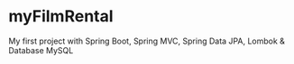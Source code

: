 # myFilmRental

My first project with Spring Boot, Spring MVC, Spring Data JPA, Lombok & Database MySQL
